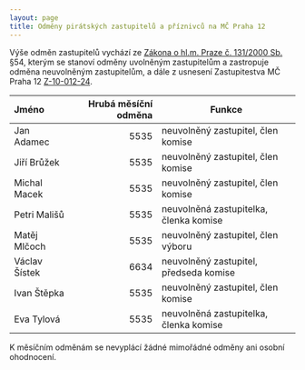 ```yaml
---
layout: page
title: Odměny pirátských zastupitelů a příznivců na MČ Praha 12
---
```


Výše odměn zastupitelů vychází ze [Zákona o hl.m. Praze č. 131/2000 Sb.](https://www.zakonyprolidi.cz/cs/2000-131) §54, kterým se stanoví odměny uvolněným zastupitelům a zastropuje odměna neuvolněným zastupitelům, a dále z usnesení Zastupitestva MČ Praha 12 [Z-10-012-24](https://www.praha12.cz/assets/File.ashx?id_org=80112&id_dokumenty=102711).


| Jméno | Hrubá měsíční odměna | Funkce | 
|:-------|---------------------:|--------|
| Jan Adamec | 5535 | neuvolněný zastupitel, člen komise |
| Jiří Brůžek | 5535 | neuvolněný zastupitel, člen komise |
| Michal Macek | 5535 | neuvolněný zastupitel, člen komise |
| Petri Mališů | 5535 | neuvolněná zastupitelka, členka komise |
| Matěj Mlčoch | 5535 | neuvolněný zastupitel, člen výboru |
| Václav Šístek | 6634 | neuvolněný zastupitel, předseda komise |
| Ivan Štěpka | 5535 | neuvolněný zastupitel, člen komise |
| Eva Tylová | 5535 | neuvolněná zastupitelka, členka komise |

K měsíčním odměnám se nevyplácí žádné mimořádné odměny ani osobní ohodnocení.
